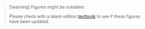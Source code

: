 > [!warning] Figures might be outdated
> 
> Please check with a latest-edition [textbook](/tags/textbooks) to see if these figures have been updated.